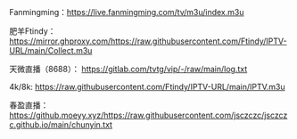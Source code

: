 Fanmingming：https://live.fanmingming.com/tv/m3u/index.m3u

肥羊Ftindy：https://mirror.ghproxy.com/https://raw.githubusercontent.com/Ftindy/IPTV-URL/main/Collect.m3u

天微直播（8688）： https://gitlab.com/tvtg/vip/-/raw/main/log.txt

4k/8k: https://raw.githubusercontent.com/Ftindy/IPTV-URL/main/IPTV.m3u

春盈直播：https://github.moeyy.xyz/https://raw.githubusercontent.com/jsczczc/jsczczc.github.io/main/chunyin.txt
